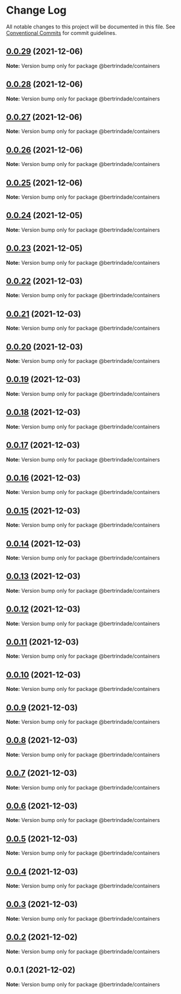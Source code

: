 # Change Log

All notable changes to this project will be documented in this file.
See [Conventional Commits](https://conventionalcommits.org) for commit guidelines.

## [0.0.29](https://github.com/berTrindade/lerna/compare/@bertrindade/containers@0.0.28...@bertrindade/containers@0.0.29) (2021-12-06)

**Note:** Version bump only for package @bertrindade/containers





## [0.0.28](https://github.com/berTrindade/lerna/compare/@bertrindade/containers@0.0.27...@bertrindade/containers@0.0.28) (2021-12-06)

**Note:** Version bump only for package @bertrindade/containers





## [0.0.27](https://github.com/berTrindade/lerna/compare/@bertrindade/containers@0.0.26...@bertrindade/containers@0.0.27) (2021-12-06)

**Note:** Version bump only for package @bertrindade/containers





## [0.0.26](https://github.com/berTrindade/lerna/compare/@bertrindade/containers@0.0.25...@bertrindade/containers@0.0.26) (2021-12-06)

**Note:** Version bump only for package @bertrindade/containers





## [0.0.25](https://github.com/berTrindade/lerna/compare/@bertrindade/containers@0.0.24...@bertrindade/containers@0.0.25) (2021-12-06)

**Note:** Version bump only for package @bertrindade/containers





## [0.0.24](https://github.com/berTrindade/lerna/compare/@bertrindade/containers@0.0.23...@bertrindade/containers@0.0.24) (2021-12-05)

**Note:** Version bump only for package @bertrindade/containers





## [0.0.23](https://github.com/berTrindade/lerna/compare/@bertrindade/containers@0.0.22...@bertrindade/containers@0.0.23) (2021-12-05)

**Note:** Version bump only for package @bertrindade/containers





## [0.0.22](https://github.com/berTrindade/lerna/compare/@bertrindade/containers@0.0.21...@bertrindade/containers@0.0.22) (2021-12-03)

**Note:** Version bump only for package @bertrindade/containers





## [0.0.21](https://github.com/berTrindade/lerna/compare/@bertrindade/containers@0.0.20...@bertrindade/containers@0.0.21) (2021-12-03)

**Note:** Version bump only for package @bertrindade/containers





## [0.0.20](https://github.com/berTrindade/lerna/compare/@bertrindade/containers@0.0.19...@bertrindade/containers@0.0.20) (2021-12-03)

**Note:** Version bump only for package @bertrindade/containers





## [0.0.19](https://github.com/berTrindade/lerna/compare/@bertrindade/containers@0.0.18...@bertrindade/containers@0.0.19) (2021-12-03)

**Note:** Version bump only for package @bertrindade/containers





## [0.0.18](https://github.com/berTrindade/lerna/compare/@bertrindade/containers@0.0.17...@bertrindade/containers@0.0.18) (2021-12-03)

**Note:** Version bump only for package @bertrindade/containers





## [0.0.17](https://github.com/berTrindade/lerna/compare/@bertrindade/containers@0.0.16...@bertrindade/containers@0.0.17) (2021-12-03)

**Note:** Version bump only for package @bertrindade/containers





## [0.0.16](https://github.com/berTrindade/lerna/compare/@bertrindade/containers@0.0.15...@bertrindade/containers@0.0.16) (2021-12-03)

**Note:** Version bump only for package @bertrindade/containers





## [0.0.15](https://github.com/berTrindade/lerna/compare/@bertrindade/containers@0.0.14...@bertrindade/containers@0.0.15) (2021-12-03)

**Note:** Version bump only for package @bertrindade/containers





## [0.0.14](https://github.com/berTrindade/lerna/compare/@bertrindade/containers@0.0.13...@bertrindade/containers@0.0.14) (2021-12-03)

**Note:** Version bump only for package @bertrindade/containers





## [0.0.13](https://github.com/berTrindade/lerna/compare/@bertrindade/containers@0.0.12...@bertrindade/containers@0.0.13) (2021-12-03)

**Note:** Version bump only for package @bertrindade/containers





## [0.0.12](https://github.com/berTrindade/lerna/compare/@bertrindade/containers@0.0.11...@bertrindade/containers@0.0.12) (2021-12-03)

**Note:** Version bump only for package @bertrindade/containers





## [0.0.11](https://github.com/berTrindade/lerna/compare/@bertrindade/containers@0.0.10...@bertrindade/containers@0.0.11) (2021-12-03)

**Note:** Version bump only for package @bertrindade/containers





## [0.0.10](https://github.com/berTrindade/lerna/compare/@bertrindade/containers@0.0.9...@bertrindade/containers@0.0.10) (2021-12-03)

**Note:** Version bump only for package @bertrindade/containers





## [0.0.9](https://github.com/berTrindade/lerna/compare/@bertrindade/containers@0.0.8...@bertrindade/containers@0.0.9) (2021-12-03)

**Note:** Version bump only for package @bertrindade/containers





## [0.0.8](https://github.com/berTrindade/lerna/compare/@bertrindade/containers@0.0.7...@bertrindade/containers@0.0.8) (2021-12-03)

**Note:** Version bump only for package @bertrindade/containers





## [0.0.7](https://github.com/berTrindade/lerna/compare/@bertrindade/containers@0.0.6...@bertrindade/containers@0.0.7) (2021-12-03)

**Note:** Version bump only for package @bertrindade/containers





## [0.0.6](https://github.com/berTrindade/lerna/compare/@bertrindade/containers@0.0.5...@bertrindade/containers@0.0.6) (2021-12-03)

**Note:** Version bump only for package @bertrindade/containers





## [0.0.5](https://github.com/berTrindade/lerna/compare/@bertrindade/containers@0.0.4...@bertrindade/containers@0.0.5) (2021-12-03)

**Note:** Version bump only for package @bertrindade/containers





## [0.0.4](https://github.com/berTrindade/lerna/compare/@bertrindade/containers@0.0.3...@bertrindade/containers@0.0.4) (2021-12-03)

**Note:** Version bump only for package @bertrindade/containers





## [0.0.3](https://github.com/berTrindade/lerna/compare/@bertrindade/containers@0.0.2...@bertrindade/containers@0.0.3) (2021-12-03)

**Note:** Version bump only for package @bertrindade/containers





## [0.0.2](https://github.com/berTrindade/lerna/compare/@bertrindade/containers@0.0.1...@bertrindade/containers@0.0.2) (2021-12-02)

**Note:** Version bump only for package @bertrindade/containers





## 0.0.1 (2021-12-02)

**Note:** Version bump only for package @bertrindade/containers
